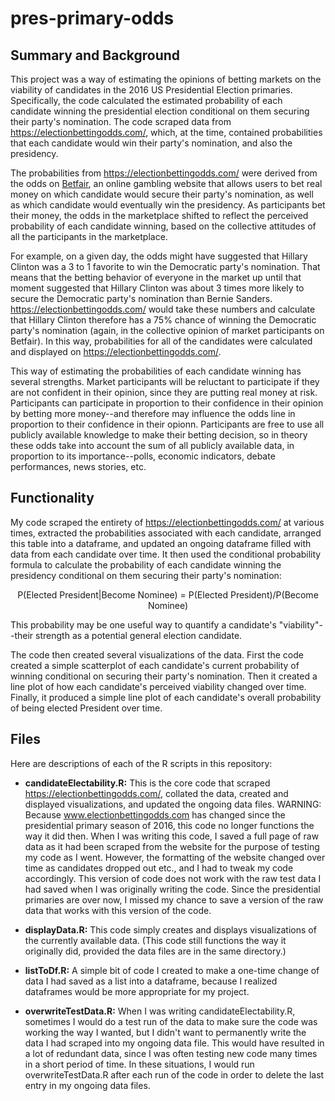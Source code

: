 # pres-primary-odds

## Summary and Background

This project was a way of estimating the opinions of betting markets on the viability of candidates in the 2016 US Presidential Election primaries. Specifically, the code calculated the estimated probability of each candidate winning the presidential election conditional on them securing their party's nomination. The code scraped data from https://electionbettingodds.com/, which, at the time, contained probabilities that each candidate would win their party's nomination, and also the presidency. 

The probabilities from https://electionbettingodds.com/ were derived from the odds on [Betfair](http://betfair.com/), an online gambling website that allows users to bet real money on which candidate would secure their party's nomination, as well as which candidate would eventually win the presidency. As participants bet their money, the odds in the marketplace shifted to reflect the perceived probability of each candidate winning, based on the collective attitudes of all the participants in the marketplace.

For example, on a given day, the odds might have suggested that Hillary Clinton was a 3 to 1 favorite to win the Democratic party's nomination. That means that the betting behavior of everyone in the market up until that moment suggested that Hillary Clinton was about 3 times more likely to secure the Democratic party's nomination than Bernie Sanders. https://electionbettingodds.com/ would take these numbers and calculate that Hillary Clinton therefore has a 75% chance of winning the Democratic party's nomination (again, in the collective opinion of market participants on Betfair). In this way, probabilities for all of the candidates were calculated and displayed on https://electionbettingodds.com/.

This way of estimating the probabilities of each candidate winning has several strengths. Market participants will be reluctant to participate if they are not confident in their opinion, since they are putting real money at risk. Participants can participate in proportion to their confidence in their opinion by betting more money--and therefore may influence the odds line in proportion to their confidence in their opionn. Participants are free to use all publicly available knowledge to make their betting decision, so in theory these odds take into account the sum of all publicly available data, in proportion to its importance--polls, economic indicators, debate performances, news stories, etc.

## Functionality

My code scraped the entirety of https://electionbettingodds.com/ at various times, extracted the probabilities associated with each candidate, arranged this table into a dataframe, and updated an ongoing dataframe filled with data from each candidate over time. It then used the conditional probability formula to calculate the probability of each candidate winning the presidency conditional on them securing their party's nomination:

<p align="center">P(Elected President|Become Nominee) = P(Elected President)/P(Become Nominee)</p>

This probability may be one useful way to quantify a candidate's "viability"--their strength as a potential general election candidate.

The code then created several visualizations of the data. First the code created a simple scatterplot of each candidate's current probability of winning conditional on securing their party's nomination. Then it created a line plot of how each candidate's perceived viability changed over time. Finally, it produced a simple line plot of each candidate's overall probability of being elected President over time.

## Files

Here are descriptions of each of the R scripts in this repository:

* **candidateElectability.R:** This is the core code that scraped https://electionbettingodds.com/, collated the data, created and displayed visualizations, and updated the ongoing data files. WARNING: Because www.electionbettingodds.com has changed since the presidential primary season of 2016, this code no longer functions the way it did then. When I was writing this code, I saved a full page of raw data as it had been scraped from the website for the purpose of testing my code as I went. However, the formatting of the website changed over time as candidates dropped out etc., and I had to tweak my code accordingly. This version of code does not work with the raw test data I had saved when I was originally writing the code. Since the presidential primaries are over now, I missed my chance to save a version of the raw data that works with this version of the code.

* **displayData.R:** This code simply creates and displays visualizations of the currently available data. (This code still functions the way it originally did, provided the data files are in the same directory.)

* **listToDf.R:** A simple bit of code I created to make a one-time change of data I had saved as a list into a dataframe, because I realized dataframes would be more appropriate for my project.

* **overwriteTestData.R:** When I was writing candidateElectability.R, sometimes I would do a test run of the data to make sure the code was working the way I wanted, but I didn't want to permanently write the data I had scraped into my ongoing data file. This would have resulted in a lot of redundant data, since I was often testing new code many times in a short period of time. In these situations, I would run overwriteTestData.R after each run of the code in order to delete the last entry in my ongoing data files.
